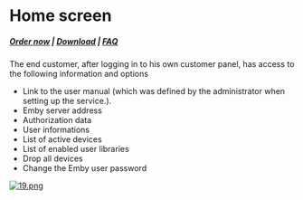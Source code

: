 # Home screen

#####  [Order now](https://puqcloud.com/whmcs-module-emby.php) | [Download](https://download.puqcloud.com/WHMCS/servers/PUQ_WHMCS-Emby/) | [FAQ](https://faq.puqcloud.com/)

The end customer, after logging in to his own customer panel, has access to the following information and options

- Link to the user manual (which was defined by the administrator when setting up the service.).
- Emby server address
- Authorization data
- User informations
- List of active devices
- List of enabled user libraries
- Drop all devices
- Change the Emby user password

[![19.png](https://doc.puq.info/uploads/images/gallery/2023-11/scaled-1680-/19.png)](https://doc.puq.info/uploads/images/gallery/2023-11/19.png)